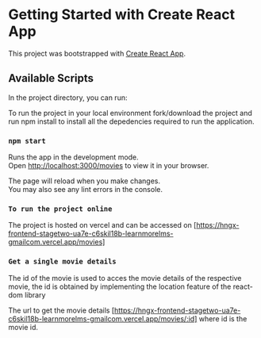 # Getting Started with Create React App

This project was bootstrapped with [Create React App](https://github.com/facebook/create-react-app).

## Available Scripts

In the project directory, you can run:

To run the project in your local environment fork/download the project and run npm install 
to install all the depedencies required to run the application.
### `npm start`

Runs the app in the development mode.\
Open [http://localhost:3000/movies](http://localhost:3000/movies) to view it in your browser.

The page will reload when you make changes.\
You may also see any lint errors in the console.

### `To run the project online`
The project is hosted on vercel and can be accessed on [https://hngx-frontend-stagetwo-ua7e-c6skil18b-learnmorelms-gmailcom.vercel.app/movies]

### `Get a single movie details`
The id of the movie is used to acces the movie details of the respective movie, the id is
obtained by implementing the location feature of the react-dom library

The url to get the movie details [https://hngx-frontend-stagetwo-ua7e-c6skil18b-learnmorelms-gmailcom.vercel.app/movies/:id] where id
is the movie id.